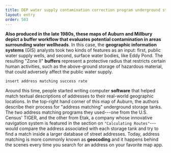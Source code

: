 ```yaml
---
title: DEP water supply contamination correction program underground storage tank locations compared to natural resource data
layout: entry
order: 503
---
```


**Also produced in the late 1980s, these maps of Auburn and Millbury depict a buffer workflow that evaluates potential contamination in areas surrounding water wellheads**. In this case, the **geographic information systems** (GIS) analysts took two kinds of features as an input: first, public water supply wells, and second, surface water bodies, like Eddy Pond. The resulting "Zone II" **buffers** represent a protective radius that restricts certain human activities, such as the above-ground storage of hazardous material, that could adversely affect the public water supply.

`insert address matching success rate`

Around this time, people started writing computer **software** that helped match textual descriptions of addresses to their real-world geographic locations. In the top-right hand corner of this map of Auburn, the authors describe their process for "address matching" underground storage tanks. The two address matching programs they used---one from the U.S. Census' TIGER, and the other from Etak, a company whose innovative navigation system is featured in the section on `"Calculating Routes"`---would compare the address associated with each storage tank and try to find a match inside a larger database of street addresses. Today, address matching is more commonly known as **geocoding** and it happens behind the scenes every time you search for an address on your favorite map app.